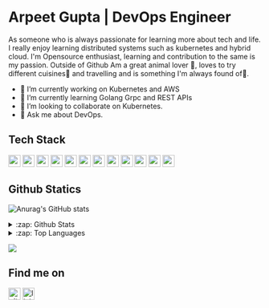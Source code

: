 # Arpeet Gupta | DevOps Engineer
As someone who is always passionate for learning more about tech and life. I really enjoy learning distributed systems such as kubernetes and hybrid cloud. I'm Opensource enthusiast, learning and contribution to the same is my passion. Outside of Github Am a great animal lover 🐶, loves to try different cuisines🍜 and travelling and is something I'm always found of🚕.

- 🔭 I’m currently working on Kubernetes and AWS 
- 🌱 I’m currently learning Golang Grpc and REST APIs 
- 👯 I’m looking to collaborate on Kubernetes.
- 💬 Ask me about DevOps.

## Tech Stack
<img height="24" width="24" src="https://cdn.jsdelivr.net/npm/simple-icons@v4/icons/kubernetes.svg" /> <img height="24" width="24" src="https://cdn.jsdelivr.net/npm/simple-icons@v4/icons/docker.svg" /> <img height="24" width="24" src="https://cdn.jsdelivr.net/npm/simple-icons@v4/icons/go.svg" /> <img height="24" width="24" src="https://cdn.jsdelivr.net/npm/simple-icons@v4/icons/amazonaws.svg" /> <img height="24" width="24" src="https://cdn.jsdelivr.net/npm/simple-icons@v4/icons/terraform.svg" /> <img height="24" width="24" src="https://cdn.jsdelivr.net/npm/simple-icons@v4/icons/elastic.svg" /> <img height="24" width="24" src="https://cdn.jsdelivr.net/npm/simple-icons@v4/icons/kibana.svg" /> <img height="24" width="24" src="https://cdn.jsdelivr.net/npm/simple-icons@v4/icons/fluentd.svg" /> <img height="24" width="24" src="https://cdn.jsdelivr.net/npm/simple-icons@v4/icons/jenkins.svg" /> <img height="24" width="24" src="https://cdn.jsdelivr.net/npm/simple-icons@v4/icons/cloudflare.svg" /> <img height="24" width="24" src="https://cdn.jsdelivr.net/npm/simple-icons@v4/icons/prometheus.svg" /> <img height="24" width="24" src="https://cdn.jsdelivr.net/npm/simple-icons@v4/icons/grafana.svg" />

## Github Statics
![Anurag's GitHub stats](https://github-readme-stats.vercel.app/api?username=Arpeet-gupta&show_icons=true&theme=radical&count_private=true) 

<details>
  <summary>:zap: Github Stats </summary>
   
   ![Anurag's GitHub stats](https://github-readme-stats.vercel.app/api?username=Arpeet-gupta&show_icons=true&theme=radical&count_private=true) [![Top Langs](https://github-readme-stats.vercel.app/api/top-langs/?username=Arpeet-gupta)](https://github.com/anuraghazra/github-readme-stats)
   
  <summary>:zap: Github Stats </summary>
   [![Top Langs](https://github-readme-stats.vercel.app/api/top-langs/?username=Arpeet-gupta)](https://github.com/anuraghazra/github-readme-stats)
  
</details>

<details>
   
  <summary>:zap: Top Languages </summary>
  
   [![Top Langs](https://github-readme-stats.vercel.app/api/top-langs/?username=Arpeet-gupta)](https://github.com/anuraghazra/github-readme-stats)
  
</details>

![](https://komarev.com/ghpvc/?username=Arpeet-gupta&style=plastic&label=PROFILE+VIEWS&color=green)

## Find me on
[<img src='https://cdn.jsdelivr.net/npm/simple-icons@3.0.1/icons/github.svg' alt='github' height="24" width="24">](https://github.com/Arpeet-gupta)  [<img src='https://cdn.jsdelivr.net/npm/simple-icons@3.0.1/icons/linkedin.svg' alt='linkedin' height="24" width="24">](https://www.linkedin.com/in/linkedin.com/in/arpit-gupta-060674164/) 
